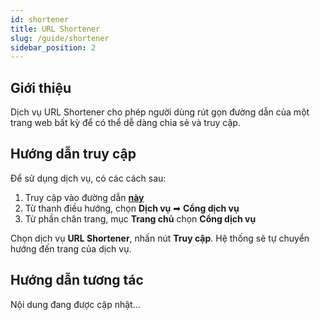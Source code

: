 ```yaml
---
id: shortener
title: URL Shortener
slug: /guide/shortener
sidebar_position: 2
---
```


## Giới thiệu

Dịch vụ URL Shortener cho phép người dùng rút gọn đường dẫn của một trang web bất kỳ để có thể dễ dàng chia sẻ và truy cập.

## Hướng dẫn truy cập

Để sử dụng dịch vụ, có các cách sau:

1. Truy cập vào đường dẫn [**này**](../../services)
2. Từ thanh điều hướng, chọn **Dịch vụ** ➡ **Cổng dịch vụ**
3. Từ phần chân trang, mục **Trang chủ** chọn **Cổng dịch vụ**

Chọn dịch vụ **URL Shortener**, nhấn nút **Truy cập**. Hệ thống sẽ tự chuyển hướng đến trang của dịch vụ.

## Hướng dẫn tương tác

Nội dung đang được cập nhật...
